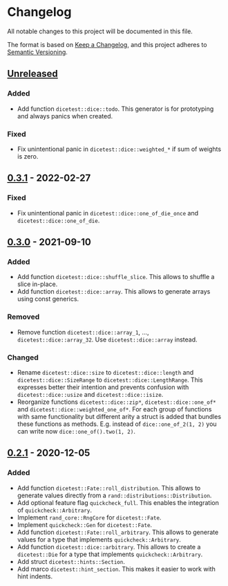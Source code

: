 # Changelog
All notable changes to this project will be documented in this file.

The format is based on [Keep a Changelog](https://keepachangelog.com/en/1.0.0/),
and this project adheres to [Semantic Versioning](https://semver.org/spec/v2.0.0.html).

## [Unreleased]
### Added
- Add function `dicetest::dice::todo`. This generator is for prototyping and always panics when created.

### Fixed
- Fix unintentional panic in `dicetest::dice::weighted_*` if sum of weights is zero.

## [0.3.1] - 2022-02-27
### Fixed
- Fix unintentional panic in `dicetest::dice::one_of_die_once` and `dicetest::dice::one_of_die`.

## [0.3.0] - 2021-09-10
### Added
- Add function `dicetest::dice::shuffle_slice`. This allows to shuffle a slice in-place.
- Add function `dicetest::dice::array`. This allows to generate arrays using const generics.

### Removed
- Remove function `dicetest::dice::array_1`, ..., `dicetest::dice::array_32`. Use `dicetest::dice::array` instead.

### Changed
- Rename `dicetest::dice::size` to `dicetest::dice::length` and `dicetest::dice::SizeRange` to `dicetest::dice::LengthRange`. This expresses better their intention and prevents confusion with `dicetest::dice::usize` and `dicetest::dice::isize`.
- Reorganize functions `dicetest::dice::zip*`, `dicetest::dice::one_of*` and `dicetest::dice::weighted_one_of*`. For each group of functions with same functionality but different arity a struct is added that bundles these functions as methods. E.g. instead of `dice::one_of_2(1, 2)` you can write now `dice::one_of().two(1, 2)`.

## [0.2.1] - 2020-12-05
### Added
- Add function `dicetest::Fate::roll_distribution`. This allows to generate values directly from a `rand::distributions::Distribution`.
- Add optional feature flag `quickcheck_full`. This enables the integration of `quickcheck::Arbitrary`.
- Implement `rand_core::RngCore` for `dicetest::Fate`.
- Implement `quickcheck::Gen` for `dicetest::Fate`.
- Add function `dicetest::Fate::roll_arbitrary`. This allows to generate values for a type that implements `quickcheck::Arbitrary`.
- Add function `dicetest::dice::arbitrary`. This allows to create a `dicetest::Die` for a type that implements `quickcheck::Arbitrary`.
- Add struct `dicetest::hints::Section`.
- Add marco `dicetest::hint_section`. This makes it easier to work with hint indents.


[Unreleased]: https://github.com/jakoschiko/dicetest/compare/v0.3.1...HEAD
[0.3.1]: https://github.com/jakoschiko/dicetest/compare/v0.3.0...v0.3.1
[0.3.0]: https://github.com/jakoschiko/dicetest/compare/v0.2.1...v0.3.0
[0.2.1]: https://github.com/jakoschiko/dicetest/compare/v0.2.0...v0.2.1
